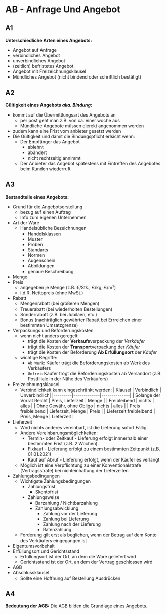# AB - Anfrage Und Angebot

## A1
**Unterschiedliche Arten eines Angebots:**
- Angebot auf Anfrage
- verbindliches Angebot
- unverbindliches Angebot
- (zeitlich) befristetes Angebot
- Angebot mit Freizeichnungsklausel
- Mündliches Angebot (nicht bindend oder schriftlich bestätigt)

## A2
**Gültigkeit eines Angebots _aka. Bindung_:**
- kommt auf die Übermittlungsart des Angebots an
  - per post geht man z.B. von ca. einer woche aus
  - Mündliche Angebote müssen dierekt angenommen werden
- zudem kann eine Frist vom anbieter gesetzt werden
- Die Gültigkeit und damit die Bindungspflicht erlsicht wenn:
  - Der Empfänger das Angebot
    - ablehnt
    - abändert
    - nicht rechtzeitig annimmt
  - Der Anbieter das Angebot spätestens mit Eintreffen des Angebotes beim Kunden wiederruft

## A3
**Bestandteile eines Angebots:**
- Grund für die Angebotserstellung
  - bezug auf einen Auftrag
  - Info zum eigenen Unternehmen
- Art der Ware
  - Handelsübliche Bezeichnungen
    - Handelsklassen
    - Muster
    - Proben
    - Standarts
    - Normen
    - Augenschein
    - Abbildungen
    - genaue Beschreibung
- Menge
- Preis
  - angegeben je Menge (z.B. €/Stk.; €/kg; €/m²)
  - i.d.R. Nettopreis (ohne MwSt.)
- Rabatt
  - Mengenrabatt (bei größeren Mengen)
  - Treuerabatt (bei wiederholten Bestellungen)
  - Sonderrabatt (z.B. bei Jubiläen, etc.)
  - Bonus (nachträglich gewährter Rabatt bei Errreichen einer bestimmten Umsatzgrenze)
- Verpackungs und Beförderungskosten
  - wenn nicht anders geregelt:
    - trägt die Kosten der **Verkaufs**verpackung der *Verkäufer*
    - trägt die Kosten der **Transport**verpackung der *Käufer*
    - trägt die Kosten der Beförderung **Ab Erfüllungsort** der *Käufer*
  - wichtige Begriffe:
    - `Ab Werk`: Käufer trägt die Beförderungskosten ab Werk des Verkäufers
    - `Unfrei`: Käufer trögt die Beförderungskosten ab Versandort (z.B. Postfiliale in der Nähe des Verkäufers)
- Freizeichnungsklausel
  - Verbindlichkeit kann eingeschränkt werden:
    | Klausel | Verbindlich | Unverbindlich|
    |---------|-------------|--------------|
    | Solange der Vorrat Reicht | Preis, Lieferzeit | Menge |
    | Freibleibend | nichts | alles |
    | Ohne Gewähr, ohne Obligo | nichts | alles |
    | Preis freibleibend | Lieferzeit, Menge | Preis |
    | Lieferzeit freibleibend | Preis, Menge | Lieferzeit |
- Lieferzeit
  - Wird nichts anderes vereinbart, ist die Lieferung sofort Fällig
  - Andere Vereinbarungsmöglichkeiten:
    - Termin- oder Zeitkauf - Lieferung erfolgt innnerhalb einer bestimmten Frist (z.B. 2 Wochen)
    - Fixkauf - Lieferung erfolgt zu einem bestimmten Zeitpunkt (z.B. 01.01.2021)
    - Kauf auf Abruf - Lieferung erfolgt, wenn der Käufer es verlangt
  - Möglich ist eine Verpflichtung zu einer Konventionalstrafe (Vertragsstrafe) bei nichteinhaltung der Lieferzeiten
- Zahlungsbedingungen
  - Wichtigste Zahlungsbedingungen
    - Zahlungsfrist
      - Skontofrist
    - Zahlungsweise
      - Barzahlung / Nichtbarzahlung
      - Zahlungsabwicklung
        - Zahlung vor der Lieferung
        - Zahlung bei Lieferung
        - Zahlung nach der Lieferung
        - Ratenzahlung
  - Forderung gilt erst als beglichen, wenn der Betrag auf dem Konto des Verkäufers eingegangen ist
- Eigentumsvorbehalt
- Erfüllungsort und Gerichtsstand
  - Erfüllungsort ist der Ort, an dem die Ware geliefert wird
  - Gerichtsstand ist der Ort, an dem der Vertrag geschlossen wird
- AGB
- Abschlussklausel
  - Sollte eine Hoffnung auf Bestellung Ausdrücken

## A4
**Bedeutung der AGB:**
Die AGB bilden die Grundlage eines Angebots. 


